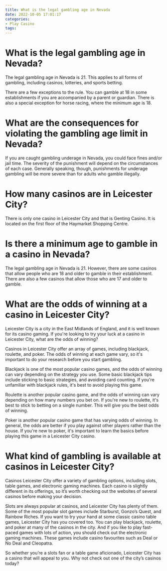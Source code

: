 ```yaml
---
title: What is the legal gambling age in Nevada
date: 2022-10-05 17:01:17
categories:
- Play Casino
tags:
---
```



#  What is the legal gambling age in Nevada?

The legal gambling age in Nevada is 21. This applies to all forms of gambling, including casinos, lotteries, and sports betting.

There are a few exceptions to the rule. You can gamble at 18 in some establishments if you are accompanied by a parent or guardian. There is also a special exception for horse racing, where the minimum age is 18.

# What are the consequences for violating the gambling age limit in Nevada?

If you are caught gambling underage in Nevada, you could face fines and/or jail time. The severity of the punishment will depend on the circumstances of each case. Generally speaking, though, punishments for underage gambling will be more severe than for adults who gamble illegally.

#  How many casinos are in Leicester City?

There is only one casino in Leicester City and that is Genting Casino. It is located on the first floor of the Haymarket Shopping Centre.

#  Is there a minimum age to gamble in a casino in Nevada?

The legal gambling age in Nevada is 21. However, there are some casinos that allow people who are 18 and older to gamble in their establishment. There are also a few casinos that allow those who are 17 and older to gamble.

#  What are the odds of winning at a casino in Leicester City?

Leicester City is a city in the East Midlands of England, and it is well known for its casino gaming. If you're looking to try your luck at a casino in Leicester City, what are the odds of winning?

Casinos in Leicester City offer an array of games, including blackjack, roulette, and poker. The odds of winning at each game vary, so it's important to do your research before you start gambling.

Blackjack is one of the most popular casino games, and the odds of winning can vary depending on the strategy you use. Some basic blackjack tips include sticking to basic strategies, and avoiding card counting. If you're unfamiliar with blackjack rules, it's best to avoid playing this game.

Roulette is another popular casino game, and the odds of winning can vary depending on how many numbers you bet on. If you're new to roulette, it's best to stick to betting on a single number. This will give you the best odds of winning.

Poker is another popular casino game that has varying odds of winning. In general, the odds are better if you play against other players rather than the house. If you're new to poker, it's important to learn the basics before playing this game in a Leicester City casino.

#  What kind of gambling is available at casinos in Leicester City?

Casinos Leicester City offer a variety of gambling options, including slots, table games, and electronic gaming machines. Each casino is slightly different in its offerings, so it’s worth checking out the websites of several casinos before making your decision.

Slots are always popular at casinos, and Leicester City has plenty of them. Some of the most popular slot games include Starburst, Gonzo’s Quest, and Rainbow Riches. If you want to try your hand at some classic casino table games, Leicester City has you covered too. You can play blackjack, roulette, and poker at many of the casinos in the city. And if you like to play fast-paced games with lots of action, you should check out the electronic gaming machines. These games include casino favourites such as Deal or No Deal and Cleopatra.

So whether you’re a slots fan or a table game aficionado, Leicester City has a casino that will appeal to you. Why not check out one of the city’s casinos today?